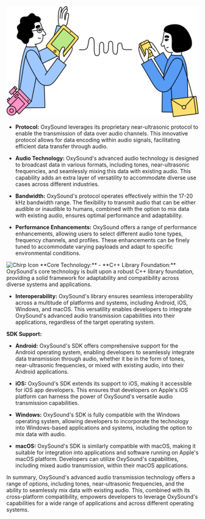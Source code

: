 

<img src="1.png" alt="X Icon" width="600px">



- **Protocol:** OxySound leverages its proprietary near-ultrasonic protocol to enable the transmission of data over audio channels. This innovative protocol allows for data encoding within audio signals, facilitating efficient data transfer through audio.

- **Audio Technology:** OxySound's advanced audio technology is designed to broadcast data in various formats, including tones, near-ultrasonic frequencies, and seamlessly mixing this data with existing audio. This capability adds an extra layer of versatility to accommodate diverse use cases across different industries.

- **Bandwidth:** OxySound's protocol operates effectively within the 17-20 kHz bandwidth range. The flexibility to transmit audio that can be either audible or inaudible to humans, combined with the option to mix data with existing audio, ensures optimal performance and adaptability.

- **Performance Enhancements:** OxySound offers a range of performance enhancements, allowing users to select different audio tone types, frequency channels, and profiles. These enhancements can be finely tuned to accommodate varying payloads and adapt to specific environmental conditions.


<img src="https://web.archive.org/web/20191102043101im_/https://chirp.io/static/Chirp_Icons_All-05-4706424d7d3b7e843dec0d1b3be5f9a4.png" alt="Chirp Icon" width="200px">
**Core Technology:**
- **C++ Library Foundation:** OxySound's core technology is built upon a robust C++ library foundation, providing a solid framework for adaptability and compatibility across diverse systems and applications.

- **Interoperability:** OxySound's library ensures seamless interoperability across a multitude of platforms and systems, including Android, iOS, Windows, and macOS. This versatility enables developers to integrate OxySound's advanced audio transmission capabilities into their applications, regardless of the target operating system.

**SDK Support:**
- **Android:** OxySound's SDK offers comprehensive support for the Android operating system, enabling developers to seamlessly integrate data transmission through audio, whether it be in the form of tones, near-ultrasonic frequencies, or mixed with existing audio, into their Android applications.

- **iOS:** OxySound's SDK extends its support to iOS, making it accessible for iOS app developers. This ensures that developers on Apple's iOS platform can harness the power of OxySound's versatile audio transmission capabilities.

- **Windows:** OxySound's SDK is fully compatible with the Windows operating system, allowing developers to incorporate the technology into Windows-based applications and systems, including the option to mix data with audio.

- **macOS:** OxySound's SDK is similarly compatible with macOS, making it suitable for integration into applications and software running on Apple's macOS platform. Developers can utilize OxySound's capabilities, including mixed audio transmission, within their macOS applications.

In summary, OxySound's advanced audio transmission technology offers a range of options, including tones, near-ultrasonic frequencies, and the ability to seamlessly mix data with existing audio. This, combined with its cross-platform compatibility, empowers developers to leverage OxySound's capabilities for a wide range of applications and across different operating systems.
